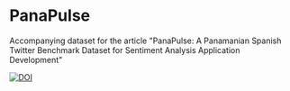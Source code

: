 # PanaPulse
Accompanying dataset for the article "PanaPulse: A Panamanian Spanish Twitter Benchmark Dataset for Sentiment Analysis Application Development"


[![DOI](https://zenodo.org/badge/615132742.svg)](https://zenodo.org/badge/latestdoi/615132742)
